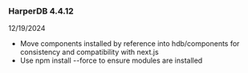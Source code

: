 ### HarperDB 4.4.12
12/19/2024

* Move components installed by reference into hdb/components for consistency and compatibility with next.js
* Use npm install --force to ensure modules are installed